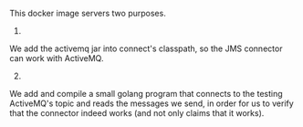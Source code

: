 This docker image servers two purposes.

1.
We add the activemq jar into connect's classpath, so the JMS connector can work
with ActiveMQ.

2.
We add and compile a small golang program that connects to the testing
ActiveMQ's topic and reads the messages we send, in order for us to verify that
the connector indeed works (and not only claims that it works).
